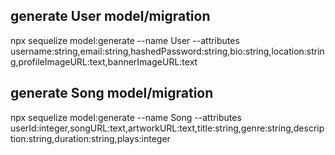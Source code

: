 ## generate User model/migration
npx sequelize model:generate --name User --attributes username:string,email:string,hashedPassword:string,bio:string,location:string,profileImageURL:text,bannerImageURL:text

## generate Song model/migration
npx sequelize model:generate --name Song --attributes userId:integer,songURL:text,artworkURL:text,title:string,genre:string,description:string,duration:string,plays:integer
